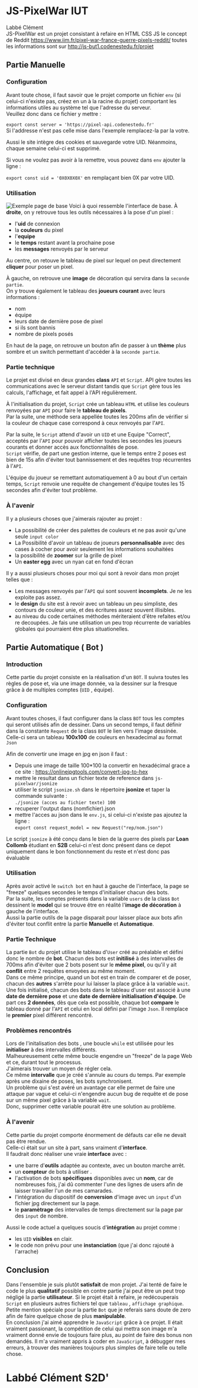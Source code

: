 # JS-PixelWar IUT
Labbé Clément  
JS-PixelWar est un projet consistant à refaire en HTML CSS JS le concept de Reddit https://www.iim.fr/pixel-war-france-guerre-pixels-reddit/      toutes les informations sont sur http://js-but1.codenestedu.fr/projet

## Partie Manuelle   

### Configuration  
Avant toute chose, il faut savoir que le projet comporte un fichier `env` (si celui-ci n'existe pas, créez en un à la racine du projet) comportant les informations utiles au système tel que l'adresse du serveur.     
Veuillez donc dans ce fichier y mettre : 

`export const server = 'https://pixel-api.codenestedu.fr'`  
Si l'addresse n'est pas celle mise dans l'exemple remplacez-la par la votre.

Aussi le site intègre des cookies et sauvegarde votre UID. Néanmoins, chaque semaine celui-ci est supprimé.    
  
Si vous ne voulez pas avoir à la remettre, vous pouvez dans `env` ajouter la ligne :    

`export const uid = '0X0X0X0X'`
en remplaçant bien 0X par votre UID.

### Utilisation

![Exemple page de base](/img/mdUtilisation1.png)
Voici à quoi ressemble l'interface de base. À **droite**, on y retrouve tous les outils nécessaires à la pose d'un pixel :  
 - l'**uid** de connexion 
 - la **couleurs** du pixel  
 - l'**equipe** 
 - le **temps** restant avant la prochaine pose 
 - les **messages** renvoyés par le serveur 
  
  
Au centre, on retouve le tableau de pixel sur lequel on peut directement **cliquer** pour poser un pixel.

À gauche, on retrouve une **image** de décoration qui servira dans la `seconde partie`.  
On y trouve également le tableau des **joueurs courant** avec leurs informations :
- nom  
- équipe 
- leurs date de dernière pose de pixel 
- si ils sont bannis 
- nombre de pixels posés

   
En haut de la page, on retrouve un bouton afin de passer à un **thème** plus sombre et un switch permettant d'accéder à la `seconde partie`.

### Partie technique
Le projet est divisé en deux grandes **class** `API` et `Script`.
API gère toutes les communications avec le serveur distant tandis que `Script` gère tous les calculs, l'affichage, et fait appel à l'API régulièrement. 

À l'initialisation du projet, `Script` crée un tableau `HTML` et utilise les couleurs renvoyées par `API` pour faire le **tableau de pixels**.   
Par la suite, une méthode sera appellée toutes les 200ms afin de vérifier si la couleur de chaque case correspond à ceux renvoyés par l'`API`.
  

Par la suite, le `Script` attend d'avoir un `UID` et une Equipe "Correct", acceptés par l'`API` pour pouvoir 
afficher toutes les secondes les joueurs courants et
donner accès aux fonctionnalités de pose.  
 `Script` vérifie, de part une gestion interne, que le temps entre 2 poses est bien de 15s afin d'éviter tout bannissement et des requêtes trop récurrentes à l'`API`.

L'équipe du joueur se remettant automatiquement à 0 au bout d'un certain temps, `Script` renvoie une requête de changement d'équipe toutes les 15 secondes afin d'éviter tout problème.

### À l'avenir 
Il y a plusieurs choses que j'aimerais rajouter au projet : 
- La possibilité de créer des palettes de couleurs et ne pas avoir qu'une seule `input color`
- La Possibilité d'avoir un tableau de joueurs **personnalisable** avec des cases à cocher pour avoir seulement les informations souhaitées
- la possibilité de **zoomer** sur la grille de pixel
- Un **easter egg** avec un nyan cat en fond d'écran 

Il y a aussi plusieurs choses pour moi qui sont à revoir dans mon projet telles que :  
- Les messages renvoyés par l'`API` qui sont souvent **incomplets**. Je ne les exploite pas assez. 
- le **design** du site est à revoir avec un tableau un peu simpliste, des contours de couleur unie, et des écritures assez souvent illisibles.
- au niveau du code certaines méthodes mériteraient d'être refaites et/ou re decoupées. 
Je fais une utilisation un peu trop récurrente de variables globales qui pourraient être plus situationelles. 



## Partie Automatique ( Bot )

### Introduction 

Cette partie du projet consiste en la réalisation d'un `BOT`. Il suivra toutes les règles de pose et, via une image donnée, va la dessiner sur la fresque grâce à de multiples comptes (`UID` , équipe).

### Configuration

Avant toutes choses, il faut configurer dans la class `BOT` tous les comptes qui seront utilisés afin de dessiner. Dans un second temps, il faut définir dans la constante `Request` de la class `BOT` le lien vers l'image dessinée. Celle-ci sera un tableau **100x100** de couleurs en hexadecimal au format `Json`

Afin de convertir une image en jpg en json il faut :
- Depuis une image de taille 100*100 la convertir en hexadécimal grace a ce site  : https://onlinejpgtools.com/convert-jpg-to-hex  
- mettre le resultat dans un fichier texte de reference dans `js-pixelwar/jsonize`  
- utiliser le script `jsonize.sh` dans le répertoire **jsonize** et taper la commande suivante :   
  `./jsonize (acces au fichier texte) 100`
- recuperer l'output dans (nomfichier).json
- mettre l'acces au json dans le `env.js`, si celui-ci n'existe pas ajoutez la ligne :  
`export const request_model = new Request("rep/nom.json")`

Le script `jsonize` à été conçu dans le bien de la guerre des pixels par **Loan Collomb** étudiant en **S2B** celui-ci n'est donc présent dans ce depot uniquement dans le bon fonctionnement du reste et n'est donc pas évaluable 



### Utilisation 
Après avoir activé le `switch bot` en haut à gauche de l'interface, la page se "freeze" quelques secondes le temps d'initialiser chacun des bots.  
Par la suite, les comptes présents dans la variable `users` de la class `Bot` dessinent le **model** qui se trouve être en réalité l'**image de décoration** à gauche de l'interface.  
Aussi la partie outils de la page disparait pour laisser place aux bots afin d'éviter tout conflit entre la partie **Manuelle** et **Automatique**.

### Partie Technique 

La partie `Bot` du projet utilise le tableau d'`User` créé au préalable et défini donc le nombre de **bot**. Chacun des bots est **initilisé** à des intervalles de 700ms afin d'éviter que 2 bots posent sur le **même pixel**, ou qu'il y ait **conflit** entre 2 requêtes envoyées au même moment.   
Dans ce même principe, quand un bot est en train de comparer et de poser, chacun des **autres** s'arrête pour lui laisser la place grâce à la variable `wait`.
Une fois initialisé, chacun des bots dans le tableau d'user est associé à une **date de dernière pose** et une **date de dernière initialisation d'équipe**.
De part ces **2 données**, dès que cela est possible, chaque bot **compare** le tableau donné par l'`API` et celui en local défini par l'image `Json`. Il remplace le **premier** pixel différent rencontré.

### Problèmes rencontrés
Lors de l'initalisation des bots , une boucle `while` est utilisée pour les **initialiser** à des intervalles différents.  
 Malheureusement cette même boucle engendre un "freeze" de la page Web et ce, durant tout le processus.  
J'aimerais trouver un moyen de régler cela.  
Ce même **intervalle** que je créé s'annule au cours du temps. Par exemple après une dixaine de poses, les bots synchronisent.   
Un problème qui s'est avéré un avantage car elle permet de faire une attaque par vague et celui-ci n'engendre aucun bug de requête et de pose sur un même pixel grâce à la variable `wait`.  
Donc, supprimer cette variable pourait être une solution au problème.

### À l'avenir 
Cette partie du projet comporte énormement de défauts car elle ne devait pas être rendue.  
Celle-ci était sur un site à part, sans vraiment d'**interface**.   
Il faudrait donc réaliser une vraie **interface** avec : 


-  une barre d'**outils** adaptée au contexte, avec un bouton marche arrêt.
- un **compteur** de bots à utiliser .
- l'activation de bots **spécifiques** disponibles avec un **nom**, car de nombreuses fois, j'ai dû commenter l'une des lignes de users afin de laisser travailler l'un de mes camarades.
- l'intégration du dispositif de **conversion** d'image avec un `input` d'un fichier jpg directement sur la page.
- le **paramètrage** des intervalles de temps directement sur la page par des `input` de nombre.

Aussi le code actuel a quelques soucis d'**intégration** au projet comme : 
- les `UID` **visibles** en clair.
- le code non prévu pour une **instanciation** (que j'ai donc rajouté à l'arrache)

## Conclusion
Dans l'ensemble je suis plutôt **satisfait** de mon projet. J'ai tenté de faire le code le plus **qualitatif** possible en contre partie j'ai peut être un peut trop négligé la partie **utilisateur**. 
Si le projet était à refaire, je redécouperais `Script` en plusieurs autres fichiers tel que `tableau` , `affichage graphique`.
Petite mention spéciale pour la partie `Bot` que je referais sans doute de zero afin de faire quelque chose de plus **manipulable**.  
En conclusion j'ai aimé apprendre le `JavaScript` grâce à ce projet. Il était vraiment passionant, la compétition de celui qui mettra son image m'a vraiment donné envie de toujours faire plus, au point de faire des bonus non demandés. Il m'a vraiment appris à coder en `JavaScript`, à débugger mes erreurs, à trouver des manières toujours plus simples de faire telle ou telle chose.

# Labbé Clément S2D'